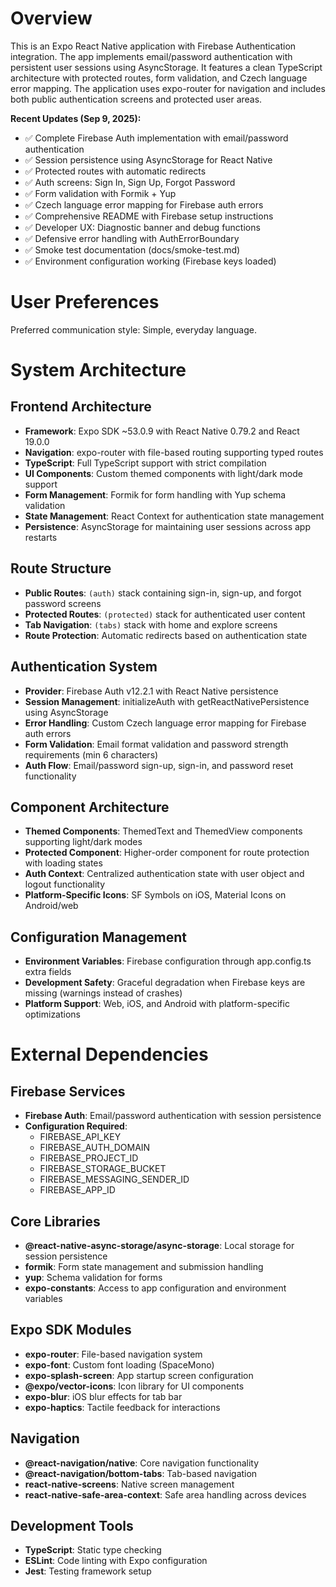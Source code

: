 # Overview

This is an Expo React Native application with Firebase Authentication integration. The app implements email/password authentication with persistent user sessions using AsyncStorage. It features a clean TypeScript architecture with protected routes, form validation, and Czech language error mapping. The application uses expo-router for navigation and includes both public authentication screens and protected user areas.

**Recent Updates (Sep 9, 2025):**
- ✅ Complete Firebase Auth implementation with email/password authentication
- ✅ Session persistence using AsyncStorage for React Native  
- ✅ Protected routes with automatic redirects
- ✅ Auth screens: Sign In, Sign Up, Forgot Password
- ✅ Form validation with Formik + Yup
- ✅ Czech language error mapping for Firebase auth errors
- ✅ Comprehensive README with Firebase setup instructions
- ✅ Developer UX: Diagnostic banner and debug functions
- ✅ Defensive error handling with AuthErrorBoundary
- ✅ Smoke test documentation (docs/smoke-test.md)
- ✅ Environment configuration working (Firebase keys loaded)

# User Preferences

Preferred communication style: Simple, everyday language.

# System Architecture

## Frontend Architecture
- **Framework**: Expo SDK ~53.0.9 with React Native 0.79.2 and React 19.0.0
- **Navigation**: expo-router with file-based routing supporting typed routes
- **TypeScript**: Full TypeScript support with strict compilation
- **UI Components**: Custom themed components with light/dark mode support
- **Form Management**: Formik for form handling with Yup schema validation
- **State Management**: React Context for authentication state management
- **Persistence**: AsyncStorage for maintaining user sessions across app restarts

## Route Structure
- **Public Routes**: `(auth)` stack containing sign-in, sign-up, and forgot password screens
- **Protected Routes**: `(protected)` stack for authenticated user content
- **Tab Navigation**: `(tabs)` stack with home and explore screens
- **Route Protection**: Automatic redirects based on authentication state

## Authentication System
- **Provider**: Firebase Auth v12.2.1 with React Native persistence
- **Session Management**: initializeAuth with getReactNativePersistence using AsyncStorage
- **Error Handling**: Custom Czech language error mapping for Firebase auth errors
- **Form Validation**: Email format validation and password strength requirements (min 6 characters)
- **Auth Flow**: Email/password sign-up, sign-in, and password reset functionality

## Component Architecture
- **Themed Components**: ThemedText and ThemedView components supporting light/dark modes
- **Protected Component**: Higher-order component for route protection with loading states
- **Auth Context**: Centralized authentication state with user object and logout functionality
- **Platform-Specific Icons**: SF Symbols on iOS, Material Icons on Android/web

## Configuration Management
- **Environment Variables**: Firebase configuration through app.config.ts extra fields
- **Development Safety**: Graceful degradation when Firebase keys are missing (warnings instead of crashes)
- **Platform Support**: Web, iOS, and Android with platform-specific optimizations

# External Dependencies

## Firebase Services
- **Firebase Auth**: Email/password authentication with session persistence
- **Configuration Required**: 
  - FIREBASE_API_KEY
  - FIREBASE_AUTH_DOMAIN
  - FIREBASE_PROJECT_ID
  - FIREBASE_STORAGE_BUCKET
  - FIREBASE_MESSAGING_SENDER_ID
  - FIREBASE_APP_ID

## Core Libraries
- **@react-native-async-storage/async-storage**: Local storage for session persistence
- **formik**: Form state management and submission handling
- **yup**: Schema validation for forms
- **expo-constants**: Access to app configuration and environment variables

## Expo SDK Modules
- **expo-router**: File-based navigation system
- **expo-font**: Custom font loading (SpaceMono)
- **expo-splash-screen**: App startup screen configuration
- **@expo/vector-icons**: Icon library for UI components
- **expo-blur**: iOS blur effects for tab bar
- **expo-haptics**: Tactile feedback for interactions

## Navigation
- **@react-navigation/native**: Core navigation functionality
- **@react-navigation/bottom-tabs**: Tab-based navigation
- **react-native-screens**: Native screen management
- **react-native-safe-area-context**: Safe area handling across devices

## Development Tools
- **TypeScript**: Static type checking
- **ESLint**: Code linting with Expo configuration
- **Jest**: Testing framework setup